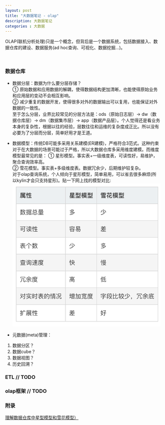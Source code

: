 ```yaml
---
layout: post
title: "大数据笔记 - olap"
description: 大数据笔记
categories : 大数据
---
```

OLAP(联机分析处理)只是一个概念，但背后是一个数据系统，包括数据接入、数据仓库的建设、数据服务(ad hoc查询、可视化、数据挖掘...)。
<!-- more -->

<br />

### 数据仓库

* 数据分层：数据为什么要分层存储？<br>
① 原始数据和应用数据的解耦，使得数据结构更加清晰，也能使得原始业务和应用层的变动不会相互影响。<br>
② 减少重复的数据开发，使得很多对外的数据输出可以复用，也能保证对外数据的一致性。<br>
至于怎么分层，业界比较常见的分层方法是：ods（原始日志层）-> dw（数据仓库层）-> dm（数据集市层）-> app（数据产品层）。个人觉得还是看业务本身的复杂性，根据以往的经验，层数往往和运维的复杂度成正比。所以没有必要为了分层而分层，简单好用才是王道。

* 数据模型：传统DB可能多采用关系建模(ER建模)，严格符合3范式。这种约束对于在大数据的场景可能过于严格，所以大数据仓库多采用维度建模。而维度模型最常见的是：
① 星形模型。事实表+一级维度表，可读性好，易维护，聚合查询效率高。<br>
② 雪花模型。事实表+多级维度表。数据冗余少，后期维护较复杂。<br>
对于olap查询系统，个人倾向于星形模型，简单易用，可以省去很多麻烦(所以kylin才会只支持星形)。贴一下网上找的模型对比:<br>
![note](/images/hadoop/model.png)

* 元数据(meta)管理：<br>
1) 数据分区？<br>
2) 数据cube？<br>
3) 数据视图？<br>
4) 历史回溯？<br>

### ETL // TODO


### olap框架 // TODO


### 附录
[理解数据仓库中星型模型和雪花模型）](https://blog.csdn.net/u010454030/article/details/74589791)<br>